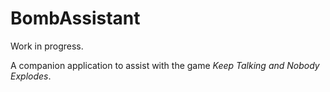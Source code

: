 # BombAssistant
Work in progress.

A companion application to assist with the game _Keep Talking and Nobody Explodes_.
